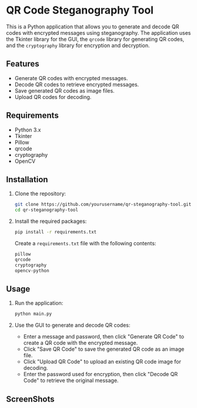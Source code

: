 # QR Code Steganography Tool

This is a Python application that allows you to generate and decode QR codes with encrypted messages using steganography. The application uses the Tkinter library for the GUI, the `qrcode` library for generating QR codes, and the `cryptography` library for encryption and decryption.

## Features

- Generate QR codes with encrypted messages.
- Decode QR codes to retrieve encrypted messages.
- Save generated QR codes as image files.
- Upload QR codes for decoding.

## Requirements

- Python 3.x
- Tkinter
- Pillow
- qrcode
- cryptography
- OpenCV

## Installation

1. Clone the repository:

    ```sh
    git clone https://github.com/yourusername/qr-steganography-tool.git
    cd qr-steganography-tool
    ```

2. Install the required packages:

    ```sh
    pip install -r requirements.txt
    ```

    Create a `requirements.txt` file with the following contents:

    ```txt
    pillow
    qrcode
    cryptography
    opencv-python
    ```

## Usage

1. Run the application:

    ```sh
    python main.py
    ```

2. Use the GUI to generate and decode QR codes:
    - Enter a message and password, then click "Generate QR Code" to create a QR code with the encrypted message.
    - Click "Save QR Code" to save the generated QR code as an image file.
    - Click "Upload QR Code" to upload an existing QR code image for decoding.
    - Enter the password used for encryption, then click "Decode QR Code" to retrieve the original message.

## ScreenShots
